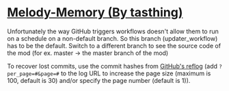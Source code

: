 # [Melody-Memory (By tasthing)](https://github.com/tasthing/Melody-Memory)

Unfortunately the way GitHub triggers workflows doesn't allow them to run on a schedule on a non-default branch. So this branch (updater_workflow) has to be the default. Switch to a different branch to see the source code of the mod (for ex. master -> the master branch of the mod)

To recover lost commits, use the commit hashes from [GitHub's reflog](https://api.github.com/repos/KtaneModules/Melody-Memory-tasthing/events) (add `?per_page=#&page=#` to the log URL to increase the page size (maximum is 100, default is 30) and/or specify the page number (default is 1)).
